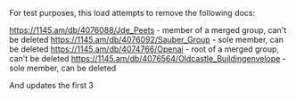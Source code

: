For test purposes, this load attempts to remove the following docs:

https://1145.am/db/4076088/Jde_Peets - member of a merged group, can't be deleted
https://1145.am/db/4076092/Sauber_Group - sole member, can be deleted
https://1145.am/db/4074766/Openai - root of a merged group, can't be deleted
https://1145.am/db/4076564/Oldcastle_Buildingenvelope - sole member, can be deleted

And updates the first 3
